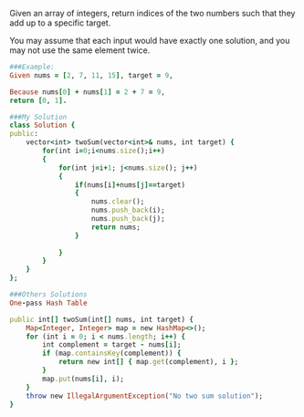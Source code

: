 Given an array of integers, return indices of the two numbers such that they add up to a specific target.

You may assume that each input would have exactly one solution, and you may not use the same element twice.
```ruby
###Example:
Given nums = [2, 7, 11, 15], target = 9,

Because nums[0] + nums[1] = 2 + 7 = 9,
return [0, 1].
```


```ruby
###My Solution
class Solution {
public:
    vector<int> twoSum(vector<int>& nums, int target) {
        for(int i=0;i<nums.size();i++)
        {
            for(int j=i+1; j<nums.size(); j++)
            {
                if(nums[i]+nums[j]==target)
                {
                    nums.clear();
                    nums.push_back(i);
                    nums.push_back(j);
                    return nums;
                }
                    
            }
        }
    }
};
```


```ruby
###Others Solutions
One-pass Hash Table

public int[] twoSum(int[] nums, int target) {
    Map<Integer, Integer> map = new HashMap<>();
    for (int i = 0; i < nums.length; i++) {
        int complement = target - nums[i];
        if (map.containsKey(complement)) {
            return new int[] { map.get(complement), i };
        }
        map.put(nums[i], i);
    }
    throw new IllegalArgumentException("No two sum solution");
}
```
